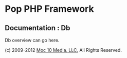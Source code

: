 Pop PHP Framework
=================

Documentation : Db
------------------

Db overview can go here.

(c) 2009-2012 [Moc 10 Media, LLC.](http://www.moc10media.com) All Rights Reserved.
